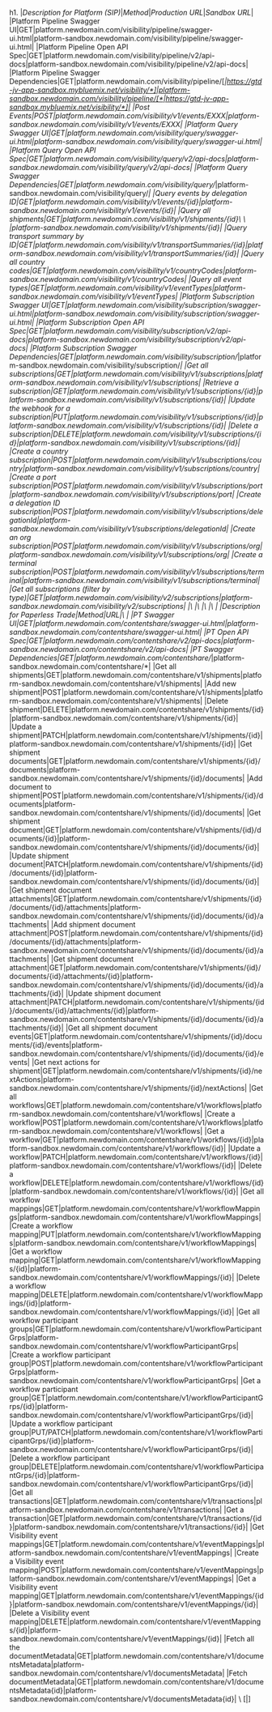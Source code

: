  h1. 
|*Description for Platform (SIP)*|*Method*|*Production URL*|*Sandbox URL*|
|Platform Pipeline Swagger UI|GET|platform.newdomain.com/visibility/pipeline/swagger-ui.html|platform-sandbox.newdomain.com/visibility/pipeline/swagger-ui.html|
|Platform Pipeline Open API Spec|GET|platform.newdomain.com/visibility/pipeline/v2/api-docs|platform-sandbox.newdomain.com/visibility/pipeline/v2/api-docs|
|Platform Pipeline Swagger Dependencies|GET|platform.newdomain.com/visibility/pipeline/[*|https://gtd-jv-app-sandbox.mybluemix.net/visibility/*]|platform-sandbox.newdomain.com/visibility/pipeline/[*|https://gtd-jv-app-sandbox.mybluemix.net/visibility/*]|
|Post Events|POST|platform.newdomain.com/visibility/v1/events/EXXX|platform-sandbox.newdomain.com/visibility/v1/events/EXXX|
|Platform Query Swagger UI|GET|platform.newdomain.com/visibility/query/swagger-ui.html|platform-sandbox.newdomain.com/visibility/query/swagger-ui.html|
|Platform Query Open API Spec|GET|platform.newdomain.com/visibility/query/v2/api-docs|platform-sandbox.newdomain.com/visibility/query/v2/api-docs|
|Platform Query Swagger Dependencies|GET|platform.newdomain.com/visibility/query/*|platform-sandbox.newdomain.com/visibility/query/*|
|Query events by delegation ID|GET|platform.newdomain.com/visibility/v1/events/{id}|platform-sandbox.newdomain.com/visibility/v1/events/{id}|
|Query all shipments|GET|platform.newdomain.com/visibility/v1/shipments/{id}\\
\\
|platform-sandbox.newdomain.com/visibility/v1/shipments/{id}|
|Query transport summary by ID|GET|platform.newdomain.com/visibility/v1/transportSummaries/{id}|platform-sandbox.newdomain.com/visibility/v1/transportSummaries/{id}|
|Query all country codes|GET|platform.newdomain.com/visibility/v1/countryCodes|platform-sandbox.newdomain.com/visibility/v1/countryCodes|
|Query all event types|GET|platform.newdomain.com/visibility/v1/eventTypes|platform-sandbox.newdomain.com/visibility/v1/eventTypes|
|Platform Subscription Swagger UI|GET|platform.newdomain.com/visibility/subscription/swagger-ui.html|platform-sandbox.newdomain.com/visibility/subscription/swagger-ui.html|
|Platform Subscription Open API Spec|GET|platform.newdomain.com/visibility/subscription/v2/api-docs|platform-sandbox.newdomain.com/visibility/subscription/v2/api-docs|
|Platform Subscription Swagger Dependencies|GET|platform.newdomain.com/visibility/subscription/*|platform-sandbox.newdomain.com/visibility/subscription/*|
|Get all subscriptions|GET|platform.newdomain.com/visibility/v1/subscriptions|platform-sandbox.newdomain.com/visibility/v1/subscriptions|
|Retrieve a subscription|GET|platform.newdomain.com/visibility/v1/subscriptions/{id}|platform-sandbox.newdomain.com/visibility/v1/subscriptions/{id}|
|Update the webhook for a subscription|PUT|platform.newdomain.com/visibility/v1/subscriptions/{id}|platform-sandbox.newdomain.com/visibility/v1/subscriptions/{id}|
|Delete a subscription|DELETE|platform.newdomain.com/visibility/v1/subscriptions/{id}|platform-sandbox.newdomain.com/visibility/v1/subscriptions/{id}|
|Create a country subscription|POST|platform.newdomain.com/visibility/v1/subscriptions/country|platform-sandbox.newdomain.com/visibility/v1/subscriptions/country|
|Create a port subscription|POST|platform.newdomain.com/visibility/v1/subscriptions/port|platform-sandbox.newdomain.com/visibility/v1/subscriptions/port|
|Create a delegation ID subscription|POST|platform.newdomain.com/visibility/v1/subscriptions/delegationId|platform-sandbox.newdomain.com/visibility/v1/subscriptions/delegationId|
|Create an org subscription|POST|platform.newdomain.com/visibility/v1/subscriptions/org|platform-sandbox.newdomain.com/visibility/v1/subscriptions/org|
|Create a terminal subscription|POST|platform.newdomain.com/visibility/v1/subscriptions/terminal|platform-sandbox.newdomain.com/visibility/v1/subscriptions/terminal|
|Get all subscriptions (filter by type)|GET|platform.newdomain.com/visibility/v2/subscriptions|platform-sandbox.newdomain.com/visibility/v2/subscriptions|
|\\
|\\
|\\
|\\
|
|*Description for Paperless Trade*|*Method*|*URL*|\\
|
|PT Swagger UI|GET|platform.newdomain.com/contentshare/swagger-ui.html|platform-sandbox.newdomain.com/contentshare/swagger-ui.html|
|PT Open API Spec|GET|platform.newdomain.com/contentshare/v2/api-docs|platform-sandbox.newdomain.com/contentshare/v2/api-docs|
|PT Swagger Dependencies|GET|platform.newdomain.com/contentshare/*|platform-sandbox.newdomain.com/contentshare/*|
|Get all shipments|GET|platform.newdomain.com/contentshare/v1/shipments|platform-sandbox.newdomain.com/contentshare/v1/shipments|
|Add new shipment|POST|platform.newdomain.com/contentshare/v1/shipments|platform-sandbox.newdomain.com/contentshare/v1/shipments|
|Delete shipment|DELETE|platform.newdomain.com/contentshare/v1/shipments/{id}|platform-sandbox.newdomain.com/contentshare/v1/shipments/{id}|
|Update a shipment|PATCH|platform.newdomain.com/contentshare/v1/shipments/{id}|platform-sandbox.newdomain.com/contentshare/v1/shipments/{id}|
|Get shipment documents|GET|platform.newdomain.com/contentshare/v1/shipments/{id}/documents|platform-sandbox.newdomain.com/contentshare/v1/shipments/{id}/documents|
|Add document to shipment|POST|platform.newdomain.com/contentshare/v1/shipments/{id}/documents|platform-sandbox.newdomain.com/contentshare/v1/shipments/{id}/documents|
|Get shipment document|GET|platform.newdomain.com/contentshare/v1/shipments/{id}/documents/{id}|platform-sandbox.newdomain.com/contentshare/v1/shipments/{id}/documents/{id}|
|Update shipment document|PATCH|platform.newdomain.com/contentshare/v1/shipments/{id}/documents/{id}|platform-sandbox.newdomain.com/contentshare/v1/shipments/{id}/documents/{id}|
|Get shipment document attachments|GET|platform.newdomain.com/contentshare/v1/shipments/{id}/documents/{id}/attachments|platform-sandbox.newdomain.com/contentshare/v1/shipments/{id}/documents/{id}/attachments|
|Add shipment document attachment|POST|platform.newdomain.com/contentshare/v1/shipments/{id}/documents/{id}/attachments|platform-sandbox.newdomain.com/contentshare/v1/shipments/{id}/documents/{id}/attachments|
|Get shipment document attachment|GET|platform.newdomain.com/contentshare/v1/shipments/{id}/documents/{id}/attachments/{id}|platform-sandbox.newdomain.com/contentshare/v1/shipments/{id}/documents/{id}/attachments/{id}|
|Update shipment document attachment|PATCH|platform.newdomain.com/contentshare/v1/shipments/{id}/documents/{id}/attachments/{id}|platform-sandbox.newdomain.com/contentshare/v1/shipments/{id}/documents/{id}/attachments/{id}|
|Get all shipment document events|GET|platform.newdomain.com/contentshare/v1/shipments/{id}/documents/{id}/events|platform-sandbox.newdomain.com/contentshare/v1/shipments/{id}/documents/{id}/events|
|Get next actions for shipment|GET|platform.newdomain.com/contentshare/v1/shipments/{id}/nextActions|platform-sandbox.newdomain.com/contentshare/v1/shipments/{id}/nextActions|
|Get all workflows|GET|platform.newdomain.com/contentshare/v1/workflows|platform-sandbox.newdomain.com/contentshare/v1/workflows|
|Create a workflow|POST|platform.newdomain.com/contentshare/v1/workflows|platform-sandbox.newdomain.com/contentshare/v1/workflows|
|Get a workflow|GET|platform.newdomain.com/contentshare/v1/workflows/{id}|platform-sandbox.newdomain.com/contentshare/v1/workflows/{id}|
|Update a workflow|PATCH|platform.newdomain.com/contentshare/v1/workflows/{id}|platform-sandbox.newdomain.com/contentshare/v1/workflows/{id}|
|Delete a workflow|DELETE|platform.newdomain.com/contentshare/v1/workflows/{id}|platform-sandbox.newdomain.com/contentshare/v1/workflows/{id}|
|Get all workflow mappings|GET|platform.newdomain.com/contentshare/v1/workflowMappings|platform-sandbox.newdomain.com/contentshare/v1/workflowMappings|
|Create a workflow mapping|PUT|platform.newdomain.com/contentshare/v1/workflowMappings|platform-sandbox.newdomain.com/contentshare/v1/workflowMappings|
|Get a workflow mapping|GET|platform.newdomain.com/contentshare/v1/workflowMappings/{id}|platform-sandbox.newdomain.com/contentshare/v1/workflowMappings/{id}|
|Delete a workflow mapping|DELETE|platform.newdomain.com/contentshare/v1/workflowMappings/{id}|platform-sandbox.newdomain.com/contentshare/v1/workflowMappings/{id}|
|Get all workflow participant groups|GET|platform.newdomain.com/contentshare/v1/workflowParticipantGrps|platform-sandbox.newdomain.com/contentshare/v1/workflowParticipantGrps|
|Create a workflow participant group|POST|platform.newdomain.com/contentshare/v1/workflowParticipantGrps|platform-sandbox.newdomain.com/contentshare/v1/workflowParticipantGrps|
|Get a workflow participant group|GET|platform.newdomain.com/contentshare/v1/workflowParticipantGrps/{id}|platform-sandbox.newdomain.com/contentshare/v1/workflowParticipantGrps/{id}|
|Update a workflow participant group|PUT/PATCH|platform.newdomain.com/contentshare/v1/workflowParticipantGrps/{id}|platform-sandbox.newdomain.com/contentshare/v1/workflowParticipantGrps/{id}|
|Delete a workflow participant group|DELETE|platform.newdomain.com/contentshare/v1/workflowParticipantGrps/{id}|platform-sandbox.newdomain.com/contentshare/v1/workflowParticipantGrps/{id}|
|Get all transactions|GET|platform.newdomain.com/contentshare/v1/transactions|platform-sandbox.newdomain.com/contentshare/v1/transactions|
|Get a transaction|GET|platform.newdomain.com/contentshare/v1/transactions/{id}|platform-sandbox.newdomain.com/contentshare/v1/transactions/{id}|
|Get Visibility event mappings|GET|platform.newdomain.com/contentshare/v1/eventMappings|platform-sandbox.newdomain.com/contentshare/v1/eventMappings|
|Create a Visibility event mapping|POST|platform.newdomain.com/contentshare/v1/eventMappings|platform-sandbox.newdomain.com/contentshare/v1/eventMappings|
|Get a Visibility event mapping|GET|platform.newdomain.com/contentshare/v1/eventMappings/{id}|platform-sandbox.newdomain.com/contentshare/v1/eventMappings/{id}|
|Delete a Visibility event mapping|DELETE|platform.newdomain.com/contentshare/v1/eventMappings/{id}|platform-sandbox.newdomain.com/contentshare/v1/eventMappings/{id}|
|Fetch all the documentMetadata|GET|platform.newdomain.com/contentshare/v1/documentsMetadata|platform-sandbox.newdomain.com/contentshare/v1/documentsMetadata|
|Fetch documentMetadata|GET|platform.newdomain.com/contentshare/v1/documentsMetadata{id}|platform-sandbox.newdomain.com/contentshare/v1/documentsMetadata{id}|
\\
[|]
